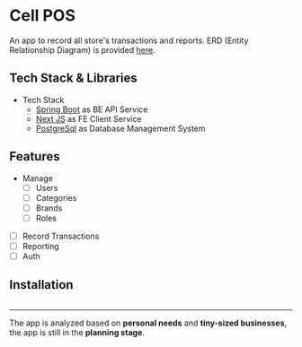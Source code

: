 # Cell POS

An app to record all store's transactions and reports. ERD (Entity Relationship Diagram) is provided [here](https://drawsql.app/teams/rand/diagrams/cell-phone-store).

## Tech Stack & Libraries

-   Tech Stack
    -   [Spring Boot](https://spring.io/projects/spring-boot) as BE API Service
    -   [Next JS](https://nextjs.org/) as FE Client Service
    -   [PostgreSql](https://www.postgresql.org/) as Database Management System

## Features

-   Manage
    -   [ ] Users
    -   [ ] Categories
    -   [ ] Brands
    -   [ ] Roles
-   [ ] Record Transactions
-   [ ] Reporting
-   [ ] Auth

## Installation

```

```

<hr/>

The app is analyzed based on <b>personal needs</b> and <b>tiny-sized businesses</b>, the app is still in the <b>planning stage</b>.
